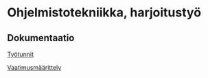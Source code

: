 # Ohjelmistotekniikka, harjoitustyö
## Dokumentaatio
[Työtunnit](https://github.com/hcaatu/ot-harjoitustyo/blob/master/dokumentaatio/tyotunnit.md)

[Vaatimusmäärittely](https://github.com/hcaatu/ot-harjoitustyo/blob/master/dokumentaatio/vaatimusmaarittely.md)
